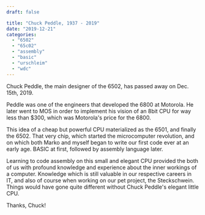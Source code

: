 ```yaml
---
draft: false

title: "Chuck Peddle, 1937 - 2019"
date: "2019-12-21"
categories: 
  - "6502"
  - "65c02"
  - "assembly"
  - "basic"
  - "urschleim"
  - "wdc"
---
```


Chuck Peddle, the main designer of the 6502, has passed away on Dec. 15th, 2019.

Peddle was one of the engineers that developed the 6800 at Motorola. He later went to MOS in order to implement his vision of an 8bit CPU for way less than $300, which was Motorola's price for the 6800.

This idea of a cheap but powerful CPU materialized as the 6501, and finally the 6502. That very chip, which started the microcomputer revolution, and on which both Marko and myself began to write our first code ever at an early age. BASIC at first, followed by assembly language later.

Learning to code assembly on this small and elegant CPU provided the both of us with profound knowledge and experience about the inner workings of a computer. Knowledge which is still valuable in our respective careers in IT, and also of course when working on our pet project, the Steckschwein. Things would have gone quite different without Chuck Peddle's elegant little CPU.

Thanks, Chuck!
